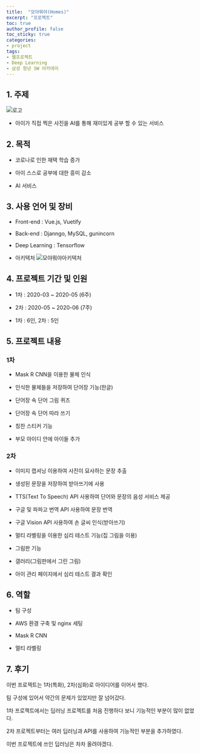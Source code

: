 ```yaml
---
title:  "모야뭐야(Homes)"
excerpt: "프로젝트"
toc: true
author_profile: false
toc_sticky: true
categories:
- project
tags:
- 웹프로젝트
- Deep Learning
- 삼성 청년 SW 아카데미
---
```

## 1. 주제

![로고](https://user-images.githubusercontent.com/52816346/89121220-03443100-d4f8-11ea-9073-34c3fac6d460.png)
- 아이가 직접 찍은 사진을 AI를 통해 재미있게 공부 할 수 있는 서비스



## 2. 목적

- 코로나로 인한 재택 학습 증가

- 아이 스스로 공부에 대한 흥미 감소

- AI 서비스



## 3. 사용 언어 및 장비

- Front-end : Vue.js, Vuetify

- Back-end : Djanngo, MySQL, gunincorn

- Deep Learning : Tensorflow

- 아키텍처
![모야뭐야아키텍처](https://user-images.githubusercontent.com/52816346/89121222-03dcc780-d4f8-11ea-8f63-5dea19fbe5d5.JPG)



## 4. 프로젝트 기간 및 인원

- 1차 : 2020-03 ~ 2020-05 (6주)

- 2차 : 2020-05 ~ 2020-06 (7주)

- 1차 : 6인, 2차 : 5인



## 5. 프로젝트 내용

### 1차

- Mask R CNN을 이용한 물체 인식

- 인식한 물체들을 저장하여 단어장 기능(한글)

- 단어장 속 단어 그림 퀴즈

- 단어장 속 단어 따라 쓰기

- 칭찬 스티커 기능

- 부모 아이디 안에 아이들 추가


### 2차

- 이미지 캡셔닝 이용하여 사진이 묘사하는 문장 추출

- 생성된 문장을 저장하여 받아쓰기에 사용

- TTS(Text To Speech) API 사용하여 단어와 문장의 음성 서비스 제공

- 구글 및 파파고 번역 API 사용하여 문장 번역

- 구글 Vision API 사용하여 손 글씨 인식(받아쓰기)

- 멀티 라벨링을 이용한 심리 테스트 기능(집 그림을 이용)

- 그림판 기능

- 갤러리(그림판에서 그린 그림)

- 아이 관리 페이지에서 심리 테스트 결과 확인




## 6. 역할

- 팀 구성

- AWS 환경 구축 및 nginx 세팅

- Mask R CNN

- 멀티 라벨링



## 7. 후기

이번 프로젝트는 1차(특화), 2차(심화)로 아이디어를 이어서 했다.

팀 구성에 있어서 약간의 문제가 있었지만 잘 넘어갔다.

1차 프로젝트에서는 딥러닝 프로젝트를 처음 진행하다 보니 기능적인 부분이 많이 없었다.

2차 프로젝트부터는 여러 딥러닝과 API를 사용하여 기능적인 부분을 추가하였다.

이번 프로젝트에 쓰인 딥러닝은 차차 올려야겠다.